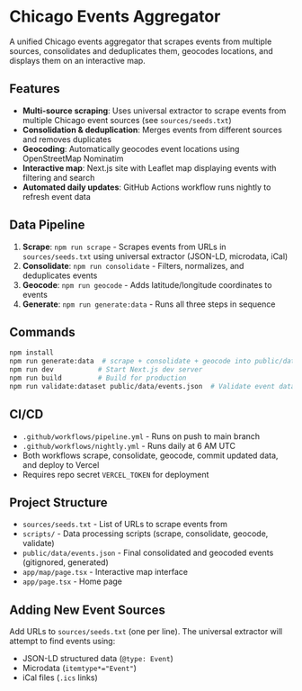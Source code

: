 # Chicago Events Aggregator

A unified Chicago events aggregator that scrapes events from multiple sources, consolidates and deduplicates them, geocodes locations, and displays them on an interactive map.

## Features

- **Multi-source scraping**: Uses universal extractor to scrape events from multiple Chicago event sources (see `sources/seeds.txt`)
- **Consolidation & deduplication**: Merges events from different sources and removes duplicates
- **Geocoding**: Automatically geocodes event locations using OpenStreetMap Nominatim
- **Interactive map**: Next.js site with Leaflet map displaying events with filtering and search
- **Automated daily updates**: GitHub Actions workflow runs nightly to refresh event data

## Data Pipeline

1. **Scrape**: `npm run scrape` - Scrapes events from URLs in `sources/seeds.txt` using universal extractor (JSON-LD, microdata, iCal)
2. **Consolidate**: `npm run consolidate` - Filters, normalizes, and deduplicates events
3. **Geocode**: `npm run geocode` - Adds latitude/longitude coordinates to events
4. **Generate**: `npm run generate:data` - Runs all three steps in sequence

## Commands

```bash
npm install
npm run generate:data  # scrape + consolidate + geocode into public/data/events.json
npm run dev           # Start Next.js dev server
npm run build         # Build for production
npm run validate:dataset public/data/events.json  # Validate event data quality
```

## CI/CD

- `.github/workflows/pipeline.yml` - Runs on push to main branch
- `.github/workflows/nightly.yml` - Runs daily at 6 AM UTC
- Both workflows scrape, consolidate, geocode, commit updated data, and deploy to Vercel
- Requires repo secret `VERCEL_TOKEN` for deployment

## Project Structure

- `sources/seeds.txt` - List of URLs to scrape events from
- `scripts/` - Data processing scripts (scrape, consolidate, geocode, validate)
- `public/data/events.json` - Final consolidated and geocoded events (gitignored, generated)
- `app/map/page.tsx` - Interactive map interface
- `app/page.tsx` - Home page

## Adding New Event Sources

Add URLs to `sources/seeds.txt` (one per line). The universal extractor will attempt to find events using:
- JSON-LD structured data (`@type: Event`)
- Microdata (`itemtype*="Event"`)
- iCal files (`.ics` links)

